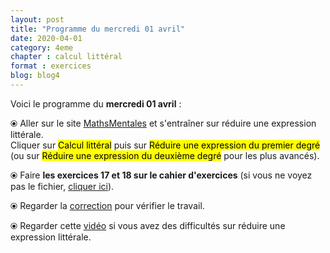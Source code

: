 ```yaml
---
layout: post
title: "Programme du mercredi 01 avril"
date: 2020-04-01
category: 4eme
chapter : calcul littéral
format : exercices
blog: blog4
---
```


Voici le programme du <b>mercredi 01 avril</b> :

⦿ Aller sur le site <a href="http://mathsmentales.net/">MathsMentales</a> et s'entraîner sur réduire une expression littérale.
<br>
Cliquer sur <mark>Calcul littéral</mark> puis sur <mark>Réduire une expression du premier degré</mark> (ou sur <mark>Réduire une expression du deuxième degré</mark> pour les plus avancés).

⦿ Faire <b>les exercices 17 et 18 sur le cahier d'exercices</b> (si vous ne voyez pas le fichier, <a href="/exercices/4eme/4eme_exercices_mercredi_01_avril_2020.pdf">cliquer ici</a>). 

<object data="/exercices/4eme/4eme_exercices_mercredi_01_avril_2020.pdf" width="100%" height="500" type='application/pdf'></object>

⦿ Regarder la <a class="correction" href="/exercices/4eme/4eme_exercices_jeudi_02_avril_2020_corrections.pdf">correction</a> pour vérifier le travail.

⦿ Regarder cette <a class="video" href="https://youtu.be/qEUb4IU-HiY">vidéo</a> si vous avez des difficultés sur réduire une expression littérale.
